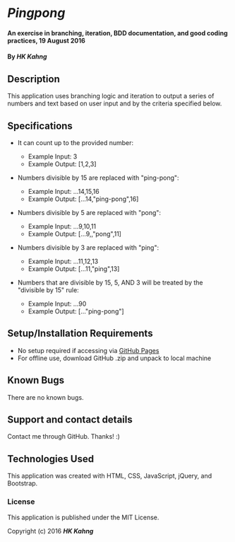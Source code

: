 # _Pingpong_

#### An exercise in branching, iteration, BDD documentation, and good coding practices, 19 August 2016

#### By _**HK Kahng**_

## Description

This application uses branching logic and iteration to output a series of numbers and text based on user input and by the criteria specified below.

## Specifications

* It can count up to the provided number:
  * Example Input: 3
  * Example Output: [1,2,3]

* Numbers divisible by 15 are replaced with "ping-pong":
  * Example Input: ...14,15,16
  * Example Output: [...14,"ping-pong",16]

* Numbers divisible by 5 are replaced with "pong":
  * Example Input: ...9,10,11
  * Example Output: [...9,,"pong",11]

* Numbers divisible by 3 are replaced with "ping":
  * Example Input: ...11,12,13
  * Example Output: [...11,"ping",13]

* Numbers that are divisible by 15, 5, AND 3 will be treated by the "divisible by 15" rule:
  * Example Input: ...90
  * Example Output: [..."ping-pong"]  

## Setup/Installation Requirements

* No setup required if accessing via [GitHub Pages](https://eeronomicon.github.io/pingpong/)
* For offline use, download GitHub .zip and unpack to local machine

## Known Bugs

There are no known bugs.

## Support and contact details

Contact me through GitHub. Thanks! :)

## Technologies Used

This application was created with HTML, CSS, JavaScript, jQuery, and Bootstrap.

### License

This application is published under the MIT License.

Copyright (c) 2016 **_HK Kahng_**
